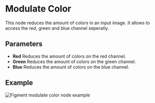# Modulate Color

This node reduces the amount of colors in an input image. It allows to access the red, green and blue channel seperatly.

## Parameters

- **Red** Reduces the amount of colors on the red channel.
- **Green** Reduces the amount of colors on the green channel.
- **Blue** Reduces the amount of colors on the blue channel.

## Example

<img src="/img/nodes/modulate-color.jpg" alt="Figment modulate color node example"/>
